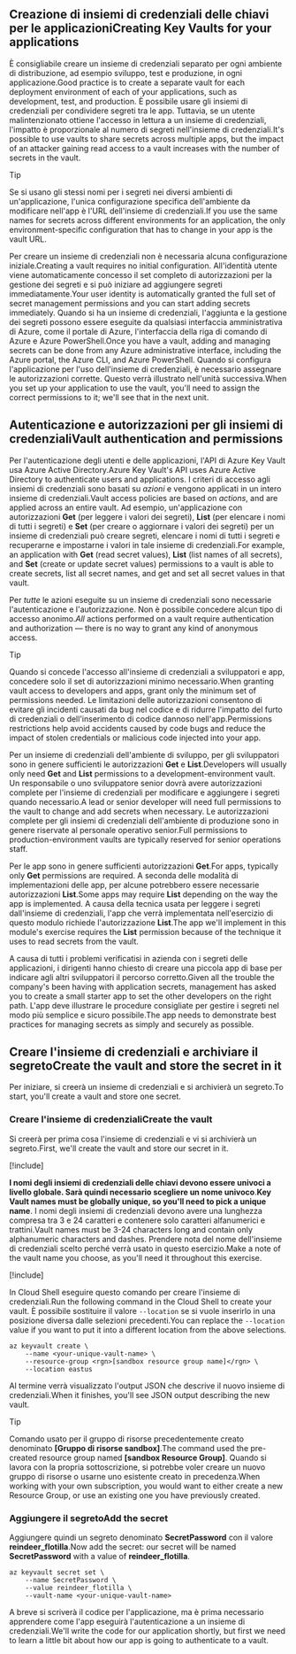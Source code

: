 ## <a name="creating-key-vaults-for-your-applications"></a><span data-ttu-id="f02da-101">Creazione di insiemi di credenziali delle chiavi per le applicazioni</span><span class="sxs-lookup"><span data-stu-id="f02da-101">Creating Key Vaults for your applications</span></span>

<span data-ttu-id="f02da-102">È consigliabile creare un insieme di credenziali separato per ogni ambiente di distribuzione, ad esempio sviluppo, test e produzione, in ogni applicazione.</span><span class="sxs-lookup"><span data-stu-id="f02da-102">Good practice is to create a separate vault for each deployment environment of each of your applications, such as development, test, and production.</span></span> <span data-ttu-id="f02da-103">È possibile usare gli insiemi di credenziali per condividere segreti tra le app. Tuttavia, se un utente malintenzionato ottiene l'accesso in lettura a un insieme di credenziali, l'impatto è proporzionale al numero di segreti nell'insieme di credenziali.</span><span class="sxs-lookup"><span data-stu-id="f02da-103">It's possible to use vaults to share secrets across multiple apps, but the impact of an attacker gaining read access to a vault increases with the number of secrets in the vault.</span></span>

> [!TIP]
> <span data-ttu-id="f02da-104">Se si usano gli stessi nomi per i segreti nei diversi ambienti di un'applicazione, l'unica configurazione specifica dell'ambiente da modificare nell'app è l'URL dell'insieme di credenziali.</span><span class="sxs-lookup"><span data-stu-id="f02da-104">If you use the same names for secrets across different environments for an application, the only environment-specific configuration that has to change in your app is the vault URL.</span></span>

<span data-ttu-id="f02da-105">Per creare un insieme di credenziali non è necessaria alcuna configurazione iniziale.</span><span class="sxs-lookup"><span data-stu-id="f02da-105">Creating a vault requires no initial configuration.</span></span> <span data-ttu-id="f02da-106">All'identità utente viene automaticamente concesso il set completo di autorizzazioni per la gestione dei segreti e si può iniziare ad aggiungere segreti immediatamente.</span><span class="sxs-lookup"><span data-stu-id="f02da-106">Your user identity is automatically granted the full set of secret management permissions and you can start adding secrets immediately.</span></span> <span data-ttu-id="f02da-107">Quando si ha un insieme di credenziali, l'aggiunta e la gestione dei segreti possono essere eseguite da qualsiasi interfaccia amministrativa di Azure, come il portale di Azure, l'interfaccia della riga di comando di Azure e Azure PowerShell.</span><span class="sxs-lookup"><span data-stu-id="f02da-107">Once you have a vault, adding and managing secrets can be done from any Azure administrative interface, including the Azure portal, the Azure CLI, and Azure PowerShell.</span></span> <span data-ttu-id="f02da-108">Quando si configura l'applicazione per l'uso dell'insieme di credenziali, è necessario assegnare le autorizzazioni corrette. Questo verrà illustrato nell'unità successiva.</span><span class="sxs-lookup"><span data-stu-id="f02da-108">When you set up your application to use the vault, you'll need to assign the correct permissions to it; we'll see that in the next unit.</span></span>

## <a name="vault-authentication-and-permissions"></a><span data-ttu-id="f02da-109">Autenticazione e autorizzazioni per gli insiemi di credenziali</span><span class="sxs-lookup"><span data-stu-id="f02da-109">Vault authentication and permissions</span></span>

<span data-ttu-id="f02da-110">Per l'autenticazione degli utenti e delle applicazioni, l'API di Azure Key Vault usa Azure Active Directory.</span><span class="sxs-lookup"><span data-stu-id="f02da-110">Azure Key Vault's API uses Azure Active Directory to authenticate users and applications.</span></span> <span data-ttu-id="f02da-111">I criteri di accesso agli insiemi di credenziali sono basati su *azioni* e vengono applicati in un intero insieme di credenziali.</span><span class="sxs-lookup"><span data-stu-id="f02da-111">Vault access policies are based on *actions*, and are applied across an entire vault.</span></span> <span data-ttu-id="f02da-112">Ad esempio, un'applicazione con autorizzazioni **Get** (per leggere i valori dei segreti), **List** (per elencare i nomi di tutti i segreti) e **Set** (per creare o aggiornare i valori dei segreti) per un insieme di credenziali può creare segreti, elencare i nomi di tutti i segreti e recuperarne e impostarne i valori in tale insieme di credenziali.</span><span class="sxs-lookup"><span data-stu-id="f02da-112">For example, an application with **Get** (read secret values), **List** (list names of all secrets), and **Set** (create or update secret values) permissions to a vault is able to create secrets, list all secret names, and get and set all secret values in that vault.</span></span>

<span data-ttu-id="f02da-113">Per *tutte* le azioni eseguite su un insieme di credenziali sono necessarie l'autenticazione e l'autorizzazione. Non è possibile concedere alcun tipo di accesso anonimo.</span><span class="sxs-lookup"><span data-stu-id="f02da-113">*All* actions performed on a vault require authentication and authorization &mdash; there is no way to grant any kind of anonymous access.</span></span>

> [!TIP]
> <span data-ttu-id="f02da-114">Quando si concede l'accesso all'insieme di credenziali a sviluppatori e app, concedere solo il set di autorizzazioni minimo necessario.</span><span class="sxs-lookup"><span data-stu-id="f02da-114">When granting vault access to developers and apps, grant only the minimum set of permissions needed.</span></span> <span data-ttu-id="f02da-115">Le limitazioni delle autorizzazioni consentono di evitare gli incidenti causati da bug nel codice e di ridurre l'impatto del furto di credenziali o dell'inserimento di codice dannoso nell'app.</span><span class="sxs-lookup"><span data-stu-id="f02da-115">Permissions restrictions help avoid accidents caused by code bugs and reduce the impact of stolen credentials or malicious code injected into your app.</span></span>

<span data-ttu-id="f02da-116">Per un insieme di credenziali dell'ambiente di sviluppo, per gli sviluppatori sono in genere sufficienti le autorizzazioni **Get** e **List**.</span><span class="sxs-lookup"><span data-stu-id="f02da-116">Developers will usually only need **Get** and **List** permissions to a development-environment vault.</span></span> <span data-ttu-id="f02da-117">Un responsabile o uno sviluppatore senior dovrà avere autorizzazioni complete per l'insieme di credenziali per modificare e aggiungere i segreti quando necessario.</span><span class="sxs-lookup"><span data-stu-id="f02da-117">A lead or senior developer will need full permissions to the vault to change and add secrets when necessary.</span></span> <span data-ttu-id="f02da-118">Le autorizzazioni complete per gli insiemi di credenziali dell'ambiente di produzione sono in genere riservate al personale operativo senior.</span><span class="sxs-lookup"><span data-stu-id="f02da-118">Full permissions to production-environment vaults are typically reserved for senior operations staff.</span></span>

<span data-ttu-id="f02da-119">Per le app sono in genere sufficienti autorizzazioni **Get**.</span><span class="sxs-lookup"><span data-stu-id="f02da-119">For apps, typically only **Get** permissions are required.</span></span> <span data-ttu-id="f02da-120">A seconda delle modalità di implementazioni delle app, per alcune potrebbero essere necessarie autorizzazioni **List**.</span><span class="sxs-lookup"><span data-stu-id="f02da-120">Some apps may require **List** depending on the way the app is implemented.</span></span> <span data-ttu-id="f02da-121">A causa della tecnica usata per leggere i segreti dall'insieme di credenziali, l'app che verrà implementata nell'esercizio di questo modulo richiede l'autorizzazione **List**.</span><span class="sxs-lookup"><span data-stu-id="f02da-121">The app we'll implement in this module's exercise requires the **List** permission because of the technique it uses to read secrets from the vault.</span></span>

<span data-ttu-id="f02da-122">A causa di tutti i problemi verificatisi in azienda con i segreti delle applicazioni, i dirigenti hanno chiesto di creare una piccola app di base per indicare agli altri sviluppatori il percorso corretto.</span><span class="sxs-lookup"><span data-stu-id="f02da-122">Given all the trouble the company's been having with application secrets, management has asked you to create a small starter app to set the other developers on the right path.</span></span> <span data-ttu-id="f02da-123">L'app deve illustrare le procedure consigliate per gestire i segreti nel modo più semplice e sicuro possibile.</span><span class="sxs-lookup"><span data-stu-id="f02da-123">The app needs to demonstrate best practices for managing secrets as simply and securely as possible.</span></span>

## <a name="create-the-vault-and-store-the-secret-in-it"></a><span data-ttu-id="f02da-124">Creare l'insieme di credenziali e archiviare il segreto</span><span class="sxs-lookup"><span data-stu-id="f02da-124">Create the vault and store the secret in it</span></span>
<span data-ttu-id="f02da-125">Per iniziare, si creerà un insieme di credenziali e si archivierà un segreto.</span><span class="sxs-lookup"><span data-stu-id="f02da-125">To start, you'll create a vault and store one secret.</span></span>

###  <a name="create-the-vault"></a><span data-ttu-id="f02da-126">Creare l'insieme di credenziali</span><span class="sxs-lookup"><span data-stu-id="f02da-126">Create the vault</span></span>

<span data-ttu-id="f02da-127">Si creerà per prima cosa l'insieme di credenziali e vi si archivierà un segreto.</span><span class="sxs-lookup"><span data-stu-id="f02da-127">First, we'll create the vault and store our secret in it.</span></span>

[!include[](../../../includes/azure-sandbox-activate.md)]

<span data-ttu-id="f02da-128">**I nomi degli insiemi di credenziali delle chiavi devono essere univoci a livello globale. Sarà quindi necessario scegliere un nome univoco**.</span><span class="sxs-lookup"><span data-stu-id="f02da-128">**Key Vault names must be globally unique, so you'll need to pick a unique name**.</span></span> <span data-ttu-id="f02da-129">I nomi degli insiemi di credenziali devono avere una lunghezza compresa tra 3 e 24 caratteri e contenere solo caratteri alfanumerici e trattini.</span><span class="sxs-lookup"><span data-stu-id="f02da-129">Vault names must be 3-24 characters long and contain only alphanumeric characters and dashes.</span></span> <span data-ttu-id="f02da-130">Prendere nota del nome dell'insieme di credenziali scelto perché verrà usato in questo esercizio.</span><span class="sxs-lookup"><span data-stu-id="f02da-130">Make a note of the vault name you choose, as you'll need it throughout this exercise.</span></span>

[!include[](../../../includes/azure-sandbox-regions-first-mention-note.md)]

<span data-ttu-id="f02da-131">In Cloud Shell eseguire questo comando per creare l'insieme di credenziali.</span><span class="sxs-lookup"><span data-stu-id="f02da-131">Run the following command in the Cloud Shell to create your vault.</span></span> <span data-ttu-id="f02da-132">È possibile sostituire il valore `--location` se si vuole inserirlo in una posizione diversa dalle selezioni precedenti.</span><span class="sxs-lookup"><span data-stu-id="f02da-132">You can replace the `--location` value if you want to put it into a different location from the above selections.</span></span>

```azurecli
az keyvault create \
    --name <your-unique-vault-name> \
    --resource-group <rgn>[sandbox resource group name]</rgn> \
    --location eastus
```

<span data-ttu-id="f02da-133">Al termine verrà visualizzato l'output JSON che descrive il nuovo insieme di credenziali.</span><span class="sxs-lookup"><span data-stu-id="f02da-133">When it finishes, you'll see JSON output describing the new vault.</span></span>

> [!TIP]
> <span data-ttu-id="f02da-134">Comando usato per il gruppo di risorse precedentemente creato denominato **<rgn>[Gruppo di risorse sandbox]</rgn>**.</span><span class="sxs-lookup"><span data-stu-id="f02da-134">The command used the pre-created resource group named **<rgn>[sandbox Resource Group]</rgn>**.</span></span> <span data-ttu-id="f02da-135">Quando si lavora con la propria sottoscrizione, si potrebbe voler creare un nuovo gruppo di risorse o usarne uno esistente creato in precedenza.</span><span class="sxs-lookup"><span data-stu-id="f02da-135">When working with your own subscription, you would want to either create a new Resource Group, or use an existing one you have previously created.</span></span>

### <a name="add-the-secret"></a><span data-ttu-id="f02da-136">Aggiungere il segreto</span><span class="sxs-lookup"><span data-stu-id="f02da-136">Add the secret</span></span>

<span data-ttu-id="f02da-137">Aggiungere quindi un segreto denominato **SecretPassword** con il valore **reindeer_flotilla**.</span><span class="sxs-lookup"><span data-stu-id="f02da-137">Now add the secret: our secret will be named **SecretPassword** with a value of **reindeer_flotilla**.</span></span>

```azurecli
az keyvault secret set \
    --name SecretPassword \
    --value reindeer_flotilla \
    --vault-name <your-unique-vault-name>
```

<span data-ttu-id="f02da-138">A breve si scriverà il codice per l'applicazione, ma è prima necessario apprendere come l'app eseguirà l'autenticazione a un insieme di credenziali.</span><span class="sxs-lookup"><span data-stu-id="f02da-138">We'll write the code for our application shortly, but first we need to learn a little bit about how our app is going to authenticate to a vault.</span></span>
